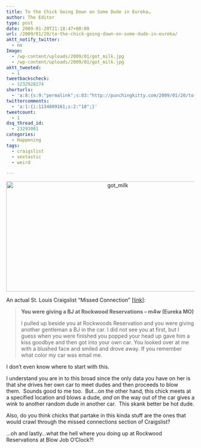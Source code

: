```yaml
---
title: To the Chick Going Down on Some Dude in Eureka…
author: The Editor
type: post
date: 2009-01-20T21:18:47+00:00
url: /2009/01/20/to-the-chick-going-down-on-some-dude-in-eureka/
aktt_notify_twitter:
  - no
Image:
  - /wp-content/uploads/2009/01/got_milk.jpg
  - /wp-content/uploads/2009/01/got_milk.jpg
aktt_tweeted:
  - 1
tweetbackscheck:
  - 1232928274
shorturls:
  - 'a:8:{s:9:"permalink";s:83:"http://punchingkitty.com/2009/01/20/to-the-chick-going-down-on-some-dude-in-eureka/";s:7:"tinyurl";s:25:"http://tinyurl.com/7wfo28";s:4:"isgd";s:17:"http://is.gd/gDon";s:5:"bitly";s:18:"http://bit.ly/8URQ";s:5:"snipr";s:22:"http://snipr.com/ap1k4";s:5:"snurl";s:22:"http://snurl.com/ap1k4";s:7:"snipurl";s:24:"http://snipurl.com/ap1k4";s:4:"trim";s:17:"http://tr.im/cjus";}'
twittercomments:
  - 'a:1:{i:1134809161;s:2:"18";}'
tweetcount:
  - 1
dsq_thread_id:
  - 23293001
categories:
  - Happening
tags:
  - craigslist
  - sextastic
  - weird

---
```

<p style="text-align: center;">
  <a href="http://punchingkitty.com/wp-content/uploads/2009/01/got_milk.jpg"><img class="aligncenter size-full wp-image-88" title="got_milk" src="http://punchingkitty.com/wp-content/uploads/2009/01/got_milk.jpg" alt="got_milk" width="580" height="294" srcset="http://media.punchingkitty.com/wordpress/2009/01/got_milk.jpg 580w, http://media.punchingkitty.com/wordpress/2009/01/got_milk-300x152.jpg 300w" sizes="(max-width: 580px) 100vw, 580px" /></a>
</p>

An actual St. Louis Craigslist &#8220;Missed Connection&#8221; [[link][1]]:

> **You were giving a BJ at Rockwood Reservations &#8211; m4w (Eureka MO)**
> 
> I pulled up beside you at Rockwoods Reservation and you were giving another gentleman a BJ in the car. I did not see you at first, but I guess when you were finished you popped your head up gave him a kiss goodbye and then got into your own car. You looked over at me with a blushed face and smiled and drove away. If you remember what color my car was email me.

I don&#8217;t even know where to start with this.

I understand you are in to this broad since the only data you have on her is that she drives her own car to meet dudes and then proceeds to blow them.  Sounds good to me too.  But&#8230;on the other hand, this chick meets at a specified location and blows a dude, _and_ on the way out of the car gives a wink to another random dude in another car.  This skank better be hot dude.

Also, do you think chicks that partake in this kinda stuff are the ones that would crawl through the missed connections section of Craigslist?

&#8230;oh and lastly&#8230;what the hell where you doing up at Rockwood Reservations at Blow Job O&#8217;Clock?!

 [1]: http://stlouis.craigslist.org/mis/1000744097.html